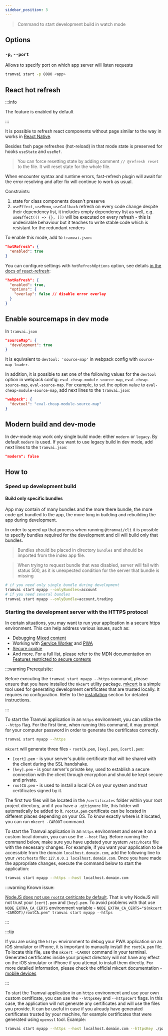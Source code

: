 ```yaml
---
sidebar_position: 3
---
```


> Command to start development build in watch mode

## Options

### `-p`, `--port`

Allows to specify port on which app server will listen requests

```sh
tramvai start -p 8080 <app>
```

## React hot refresh

:::info

The feature is enabled by default

:::

It is possible to refresh react components without page similar to the way in works in [React Native](https://reactnative.dev/docs/fast-refresh).

Besides fash page refreshes (hot-reload) in that mode state is preserved for hooks `useState` and `useRef`.

> You can force resetting state by adding comment `// @refresh reset` to the file. It will reset state for the whole file.

When encounter syntax and runtime errors, fast-refresh plugin will await for the error resolving and after fix will continue to work as usual.

Constraints:

1. state for class components doesn't preserve
2. `useEffect`, `useMemo`, `useCallback` refresh on every code change despite their dependency list, it includes empty dependency list as well, e.g. `useEffect(() => {}, [])` will be executed on every refresh - this is undesirable behaviour but it teaches to write stable code which is resistant for the redundant renders

To enable this mode, add to `tramvai.json`:

```json
"hotRefresh": {
  "enabled": true
}
```

You can configure settings with `hotRefreshOptions` option, see details [in the docs of react-refresh](https://github.com/pmmmwh/react-refresh-webpack-plugin#options):

```json
"hotRefresh": {
  "enabled": true,
  "options": {
    "overlay": false // disable error overlay
  }
}
```

## Enable sourcemaps in dev mode

In `tramvai.json`

```json
"sourceMap": {
  "development": true
}
```

It is equivalent to `devtool: 'source-map'` in webpack config with `source-map-loader`.

In addition, it is possible to set one of the following values for the `devtool` option in webpack config: `eval-cheap-module-source-map`, `eval-cheap-source-map`, `eval-source-map`. For example, to set the option value to `eval-cheap-module-source-map`, add next lines to the `tramvai.json`:

```json
"webpack": {
  "devtool": "eval-cheap-module-source-map"
}
```

## Modern build and dev-mode

In dev-mode may work only single build mode: either `modern` or `legacy`. By default `modern` is used. If you want to use legacy build in dev mode, add next lines to the `tramvai.json`:

```json
"modern": false
```

## How to

### Speed up development build

#### Build only specific bundles

App may contain of many bundles and the more there bundle, the more code get bundled to the app, the more long in building and rebuilding the app during development.

In order to speed up that process when running `@tramvai/cli` it is possible to specify bundles required for the development and cli will build only that bundles.

> Bundles should be placed in directory `bundles` and should be imported from the index app file.

> When trying to request bundle that was disabled, server will fail with status 500, as it is unexpected condition for the server that bundle is missing

```sh
# if you need only single bundle during development
tramvai start myapp --onlyBundles=account
# if you need several bundles
tramvai start myapp --onlyBundle=account,trading
```

### Starting the development server with the HTTPS protocol

In certain situations, you may want to run your application in a secure https environment. This can help address various issues, such as:

- Debugging [Mixed content](https://developer.mozilla.org/en-US/docs/Web/Security/Mixed_content)
- Working with [Service Worker](https://developer.mozilla.org/en-US/docs/Web/API/Service_Worker_API) and [PWA](https://developer.mozilla.org/en-US/docs/Web/Progressive_web_apps)
- [Secure cookie](https://en.wikipedia.org/wiki/Secure_cookie)
- And more. For a full list, please refer to the MDN documentation on [Features restricted to secure contexts](https://developer.mozilla.org/en-US/docs/Web/Security/Secure_Contexts/features_restricted_to_secure_contexts)

:::warning Prerequisite:

Before executing the `tramvai start myapp --https` command, please ensure that you have installed the `mkcert` utility package. [mkcert](https://github.com/FiloSottile/mkcert) is a simple tool used for generating development certificates that are trusted locally. It requires no configuration. Refer to the [installation](https://github.com/FiloSottile/mkcert?tab=readme-ov-file#installation) section for detailed instructions.

:::

To start the Tramvai application in an `https` environment, you can utilize the `--https` flag. For the first time, when running this command, it may prompt for your computer password in order to generate the certificates correctly.

```sh
tramvai start myapp --https
```

`mkcert` will generate three files - `rootCA.pem`, `[key].pem`, `[cert].pem`:

- `[cert].pem` - is your server's public certificate that will be shared with the client during the SSL handshake.
- `[key].pem` - is your server's private key, used to establish a secure connection with the client through encryption and should be kept secure and private.
- `rootCA.pem` - is used to install a local CA on your system and trust certificates signed by it.

The first two files will be located in the `/certificates` folder within your root project directory, and if you have a `.gitignore` file, this folder will automatically be added to it. `rootCA.pem` certificate can be located in different places depending on your OS. To know exactly where is it located, you can run `mkcert -CAROOT` command.

To start the Tramvai application in an `https` environment and serve it on a custom local domain, you can use the `--host` flag. Before running the command below, make sure you have updated your system `/etc/hosts` file with the necessary changes. For example, if you want your application to be accessible from the domain `localhost.domain.com`, add the following line to your `/etc/hosts` file: `127.0.0.1 localhost.domain.com`. Once you have made the appropriate changes, execute the command below to start the application:

```sh
tramvai start myapp --https --host localhost.domain.com
```

:::warning Known issue:

[NodeJS does not use `rootCA` ceriticate by default](https://github.com/FiloSottile/mkcert?tab=readme-ov-file#using-the-root-with-nodejs). That is why NodeJS will not trust your `[cert].pem` and `[key].pem`. To avoid problems with that use `NODE_EXTRA_CA_CERTS` environment variable - `NODE_EXTRA_CA_CERTS="$(mkcert -CAROOT)/rootCA.pem" tramvai start myapp --https`

:::

:::tip

If you are using the `https` environment to debug your PWA application on an iOS simulator or iPhone, it is important to manually install the `rootCA.pem` file. To locate this file, use the `mkcert -CAROOT` command in your terminal. Generated certificates inside your project directory will not have any effect on the iOS simulator or iPhone if you attempt to install them directly. For more detailed information, please check the official mkcert documentation - [mobile devices](https://github.com/FiloSottile/mkcert?tab=readme-ov-file#mobile-devices)

:::

To start the Tramvai application in an `https` environment and use your own custom certificate, you can use the `--httpsKey` and `--httpsCert` flags. In this case, the application will not generate any certificates and will use the files you provide. It can be useful in case if you already have generated certificates trusted by your machine, for example certificates that were generated using `openssl` tool. Example:

```sh
tramvai start myapp --https --host localhost.domain.com --httpsKey ./path-to-certificates-folder/localhost-key.pem --httpsCert ./path-to-certificates-folder/localhost.pem
```
